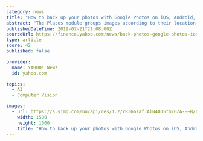 ```yaml
---
category: news
title: "How to back up your photos with Google Photos on iOS, Android, or the desktop"
abstract: "The Places module groups images according to their location-enabled GPS. Things relies on object recognition to place objects in categories from skyscrapers to ducks to cats to churches to ..."
publishedDateTime: 2019-07-21T21:08:00Z
sourceUrl: https://finance.yahoo.com/news/back-photos-google-photos-ios-124504345.html
type: article
score: 42
published: false

provider:
  name: YAHOO! News
  id: yahoo.com

topics:
  - AI
  - Computer Vision

images:
  - url: https://s.yimg.com/uu/api/res/1.2/rR3G6zaf.AlN40J5tm2GZA--~B/aD0xMDAwO3c9MTUwMDtzbT0xO2FwcGlkPXl0YWNoeW9u/http://media.zenfs.com/en-US/homerun/digital_trends_973/2fbbf4fd7813f5e70face38c0397f0ef
    width: 1500
    height: 1000
    title: "How to back up your photos with Google Photos on iOS, Android, or the desktop"
---
```

